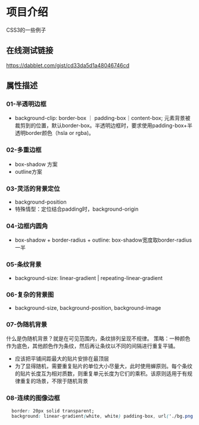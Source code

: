 # 项目介绍
CSS3的一些例子

## 在线测试链接
https://dabblet.com/gist/cd33da5d1a48046746cd

## 属性描述
### 01-半透明边框
* background-clip: border-box	｜ padding-box｜content-box; 元素背景被裁剪到的位置，默认border-box。半透明边框时，要求使用padding-box+半透明border颜色（hsla or rgba)。

### 02-多重边框
* box-shadow 方案
* outline方案

### 03-灵活的背景定位
* background-position
* 特殊情型：定位结合padding时，background-origin

### 04-边框内圆角
* box-shadow + border-radius + outline: box-shadow宽度取border-radius一半

### 05-条纹背景
* background-size: linear-gradient | repeating-linear-gradient

### 06-复杂的背景图
* background-size, background-position, background-image

### 07-伪随机背景
什么是伪随机背景？就是在可见范围内，条纹排列呈现不规律。
策略：一种颜色作为底色，其他颜色作为条纹，然后再让条纹以不同的间隔进行重复平铺。
* 应该把平铺间距最大的贴片安排在最顶层
* 为了显得随机，需要重复贴片的单位大小尽量大，此时使用蝉原则。每个条纹的贴片长度互为相对质数，则重复单元长度为它们的乘积。该原则适用于有规律重复的场景，不限于随机背景

### 08-连续的图像边框
```css
  border: 20px solid transparent;
  background: linear-gradient(white, white) padding-box, url('./bg.png') border-box 0 / cover;
```

